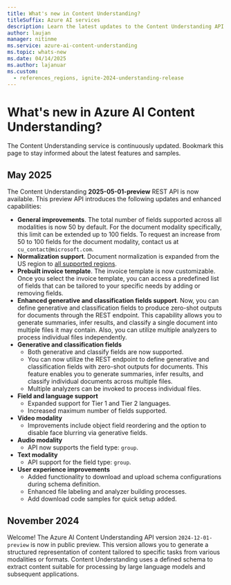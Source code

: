```yaml
---
title: What's new in Content Understanding?
titleSuffix: Azure AI services
description: Learn the latest updates to the Content Understanding API.
author: laujan
manager: nitinme
ms.service: azure-ai-content-understanding
ms.topic: whats-new
ms.date: 04/14/2025
ms.author: lajanuar
ms.custom:
  - references_regions, ignite-2024-understanding-release
---
```


# What's new in Azure AI Content Understanding?

The Content Understanding service is continuously updated. Bookmark this page to stay informed about the latest features and samples.

## May 2025

The Content Understanding **2025-05-01-preview** REST API is now available. This preview API introduces the following updates and enhanced capabilities:

* **General improvements**. The total number of fields supported across all modalities is now 50 by default. For the document modality specifically, this limit can be extended up to 100 fields. To request an increase from 50 to 100 fields for the document modality, contact us at `cu_contact@microsoft.com`.
* **Normalization support**. Document normalization is expanded from the US region to [all supported regions](language-region-support.md#language-support).
* **Prebuilt invoice template**. The invoice template is now customizable. Once you select the invoice template, you can access a predefined list of fields that can be tailored to your specific needs by adding or removing fields.
* **Enhanced generative and classification fields support**. Now, you can define generative and classification fields to produce zero-shot outputs for documents through the REST endpoint. This capability allows you to generate summaries, infer results, and classify a single document into multiple files it may contain. Also, you can utilize multiple analyzers to process individual files independently. 
* **Generative and classification fields**
  * Both generative and classify fields are now supported.
  * You can now utilize the REST endpoint to define generative and classification fields with zero-shot outputs for documents. This feature enables you to generate summaries, infer results, and classify individual documents across multiple files.
  * Multiple analyzers can be invoked to process individual files.
* **Field and language support**
  * Expanded support for Tier 1 and Tier 2 languages.
  * Increased maximum number of fields supported.
* **Video modality**
  * Improvements include object field reordering and the option to disable face blurring via generative fields.
* **Audio modality**
  * API now supports the field type: `group`.
* **Text modality**
  * API support for the field type: `group`.
* **User experience improvements**
  * Added functionality to download and upload schema configurations during schema definition.
  * Enhanced file labeling and analyzer building processes.
  * Add download code samples for quick setup added.


## November 2024
Welcome! The Azure AI Content Understanding API version `2024-12-01-preview` is now in public preview. This version allows you to generate a structured representation of content tailored to specific tasks from various modalities or formats. Content Understanding uses a defined schema to extract content suitable for processing by large language models and subsequent applications.
